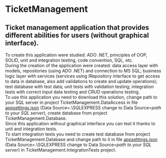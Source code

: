 
# TicketManagement
## Ticket management application that provides different abilities for users (without graphical interface).
To create this application were studied: ADO .NET, principles of OOP, SOLID, unit and integration testing, code convention, SQL, etc.  
During the creation of the application were created: data access layer with models, repositories (using ADO .NET) and connection to MS SQL; business logic layer with services (services using IRepository interface to get access to data in database, also add validations to create and update operations); test database with test data; unit tests with validation testing; integration tests with correct input data testing and CRUD operations testing.  
To use this application you need to download this solution, change path to your SQL server in project TicketManagement.DataAccess in file [appsettings.json](https://github.com/EPAM-Gomel-NET-Lab/IlyaRebikau/blob/develop/src/TicketManagement.DataAccess/appsettings.json "Database config") (Data Source=.\\SQLEXPRESS change to Data Source=*path to your SQL server*), create database from project TicketManagement.Database.  
Since this application without graphical interface you can test it thanks to unit and integration tests.  
To start integration tests you need to create test database from project TicketManagement.Database and change path to it in file [appsettings.json](https://github.com/EPAM-Gomel-NET-Lab/IlyaRebikau/blob/develop/test/TicketManagement.IntegrationTests/appsettings.json "Test database config") (Data Source=.\\SQLEXPRESS change to Data Source=*path to your SQL server*) in TicketManagement.IntegrationTests project.  
